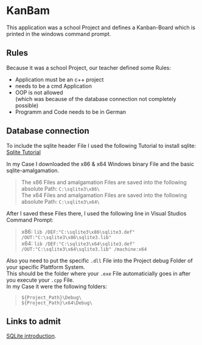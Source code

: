 # KanBam
This application was a school Project and defines a Kanban-Board which is printed in the windows command prompt.


## Rules
Because it was a school Project, our teacher defined some Rules:

* Application must be an c++ project
* needs to be a cmd Application
* OOP is not allowed  
  (which was because of the database connection not completely possible)
* Programm and Code needs to be in German

## Database connection
To include the sqlite header File I used the following Tutorial to install sqlite:
[Sqlite Tutorial](https://cppcodetips.wordpress.com/2014/01/14/including-sqlite-dll-in-vc-project/)

In my Case I downloaded the x86 & x64 Windows binary File and the basic sqlite-amalgamation.
>The x86 Files and amalgamation Files are saved into the following absolute Path:
`C:\sqlite3\x86\`  
>The x64 Files and amalgamation Files are saved into the following absolute Path:
`C:\sqlite3\x64\`


After I saved these Files there, I used the following line in Visual Studios Command Prompt:  
>x86: `lib /DEF:"C:\sqlite3\x86\sqlite3.def" /OUT:"C:\sqlite3\x86\sqlite3.lib"`  
>x64: `lib /DEF:"C:\sqlite3\x64\sqlite3.def" /OUT:"C:\sqlite3\x64\sqlite3.lib" /machine:x64`

Also you need to put the specific `.dll` File into the Project debug Folder of your specific Plattform System.  
This should be the folder where your `.exe` File automaticially goes in after you execute your `.cpp` File.   
In my Case it were the following folders:  
> `${Project_Path}\Debug\`  
> `${Project_Path}\x64\Debug\`

## Links to admit
[SQLite introduction](https://www.tutorialspoint.com/sqlite/sqlite_c_cpp.htm).